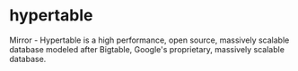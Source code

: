 hypertable
==========

Mirror - Hypertable is a high performance, open source, massively scalable database modeled after Bigtable, Google's proprietary, massively scalable database.